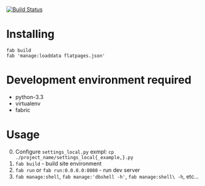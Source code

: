 [![Build Status](https://travis-ci.org/gordio/gordio-site.png?branch=master)](https://travis-ci.org/gordio/gordio-site)


Installing
==========

```
fab build
fab 'manage:loaddata flatpages.json'
```


Development environment required
=======

 * python-3.3
 * virtualenv
 * fabric


Usage
=====

0. Configure `settings_local.py` exmpl: `cp ./project_name/settings_local{_example,}.py`
1. `fab build` - build site environment
2. `fab run` or `fab run:0.0.0.0:8080` - run dev server
3. `fab manage:shell`, `fab manage:'dbshell -h'`, `fab manage:shell\ -h`, etc...
